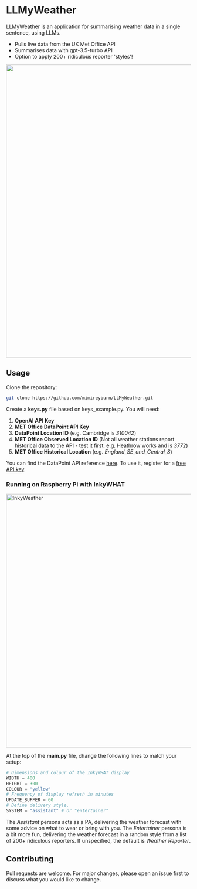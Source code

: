 # LLMyWeather

LLMyWeather is an application for summarising weather data in a single sentence, using LLMs.

- Pulls live data from the UK Met Office API
- Summarises data with gpt-3.5-turbo API
- Option to apply 200+ ridiculous reporter 'styles'!

<img src="https://github.com/mimireyburn/LLMyWeather/assets/79009541/cb5bd7a6-c450-4b72-8a25-78584b7b6613" width="800">

## Usage

Clone the repository:

```bash
git clone https://github.com/mimireyburn/LLMyWeather.git
```

Create a **keys.py** file based on keys_example.py. You will need: 

1. **OpenAI API Key**
2. **MET Office DataPoint API Key**   
3. **DataPoint Location ID** (e.g. Cambridge is *310042*)
4. **MET Office Observed Location ID** (Not all weather stations report historical data to the API - test it first. e.g. Heathrow works and is *3772*)
5. **MET Office Historical Location** (e.g. *England_SE_and_Central_S*)


You can find the DataPoint API reference [here](https://www.metoffice.gov.uk/binaries/content/assets/metofficegovuk/pdf/data/datapoint_api_reference.pdf). To use it, register for a [free API key](https://www.metoffice.gov.uk/services/data/datapoint/api).


### Running on Raspberry Pi with InkyWHAT

<img width="692" alt="InkyWeather" src="https://github.com/mimireyburn/LLMyWeather/assets/79009541/2e6acc9e-8c87-4baf-b760-55d5a9ab6fdc">

At the top of the **main.py** file, change the following lines to match your setup:

```python
# Dimensions and colour of the InkyWHAT display
WIDTH = 400
HEIGHT = 300
COLOUR = "yellow"
# Frequency of display refresh in minutes
UPDATE_BUFFER = 60
# Define delivery style.
SYSTEM = "assistant" # or "entertainer"
```

The *Assistant* persona acts as a PA, delivering the weather forecast with some advice on what to wear or bring with you. The *Entertainer* persona is a bit more fun, delivering the weather forecast in a random style from a list of 200+ ridiculous reporters. If unspecified, the default is *Weather Reporter*.


## Contributing

Pull requests are welcome. For major changes, please open an issue first to discuss what you would like to change.
